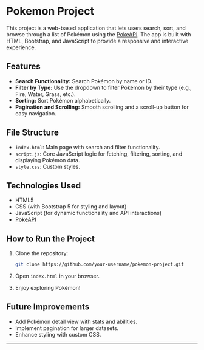 # Pokemon Project

This project is a web-based application that lets users search, sort, and browse through a list of Pokémon using the [PokeAPI](https://pokeapi.co/). The app is built with HTML, Bootstrap, and JavaScript to provide a responsive and interactive experience.

## Features

- **Search Functionality:** Search Pokémon by name or ID.
- **Filter by Type:** Use the dropdown to filter Pokémon by their type (e.g., Fire, Water, Grass, etc.).
- **Sorting:** Sort Pokémon alphabetically.
- **Pagination and Scrolling:** Smooth scrolling and a scroll-up button for easy navigation.

## File Structure

- `index.html`: Main page with search and filter functionality.
- `script.js`: Core JavaScript logic for fetching, filtering, sorting, and displaying Pokémon data.
- `style.css`: Custom styles.

## Technologies Used

- HTML5
- CSS (with Bootstrap 5 for styling and layout)
- JavaScript (for dynamic functionality and API interactions)
- [PokeAPI](https://pokeapi.co/)

## How to Run the Project

1. Clone the repository:
   ```sh
   git clone https://github.com/your-username/pokemon-project.git
   ```

2. Open `index.html` in your browser.

3. Enjoy exploring Pokémon!

## Future Improvements

- Add Pokémon detail view with stats and abilities.
- Implement pagination for larger datasets.
- Enhance styling with custom CSS.

---

